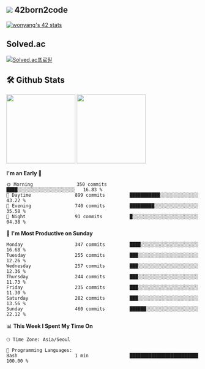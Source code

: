 
## <img src="https://img.shields.io/badge/-000000?style=flat&logo=42&logoColor=white"> 42born2code
[![wonyang's 42 stats](https://badge42.vercel.app/api/v2/cl5nhe5b6007809kydha7ht42/stats?cursusId=21&coalitionId=88)](https://profile.intra.42.fr/users/wonyang)

## Solved.ac
[![Solved.ac프로필](http://mazassumnida.wtf/api/v2/generate_badge?boj=bennyws)](https://solved.ac/bennyws)

## 🛠️ Github Stats
<p>
  <img height="180em" src="https://github-readme-stats-veggie-garden.vercel.app/api?username=gemstoneyang&show_icons=true&include_all_commits=true&bg_color=30,e96443,904e95&title_color=fff&text_color=fff">
  <img height="180em" src="https://github-readme-stats-veggie-garden.vercel.app/api/top-langs/?username=gemstoneyang&layout=compact&bg_color=30,e96443,904e95&title_color=fff&text_color=fff">
</p>

<!--START_SECTION:waka-->
**I'm an Early 🐤** 

```text
🌞 Morning                350 commits         ████░░░░░░░░░░░░░░░░░░░░░   16.83 % 
🌆 Daytime                899 commits         ███████████░░░░░░░░░░░░░░   43.22 % 
🌃 Evening                740 commits         █████████░░░░░░░░░░░░░░░░   35.58 % 
🌙 Night                  91 commits          █░░░░░░░░░░░░░░░░░░░░░░░░   04.38 % 
```
📅 **I'm Most Productive on Sunday** 

```text
Monday                   347 commits         ████░░░░░░░░░░░░░░░░░░░░░   16.68 % 
Tuesday                  255 commits         ███░░░░░░░░░░░░░░░░░░░░░░   12.26 % 
Wednesday                257 commits         ███░░░░░░░░░░░░░░░░░░░░░░   12.36 % 
Thursday                 244 commits         ███░░░░░░░░░░░░░░░░░░░░░░   11.73 % 
Friday                   235 commits         ███░░░░░░░░░░░░░░░░░░░░░░   11.30 % 
Saturday                 282 commits         ███░░░░░░░░░░░░░░░░░░░░░░   13.56 % 
Sunday                   460 commits         ██████░░░░░░░░░░░░░░░░░░░   22.12 % 
```


📊 **This Week I Spent My Time On** 

```text
🕑︎ Time Zone: Asia/Seoul

💬 Programming Languages: 
Bash                     1 min               █████████████████████████   100.00 % 
```


<!--END_SECTION:waka-->
